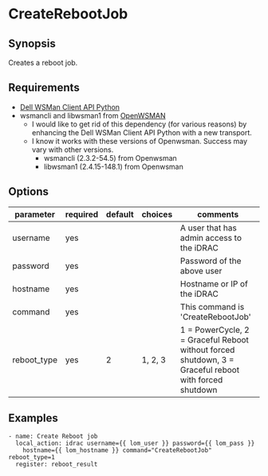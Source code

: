 # CreateRebootJob

## Synopsis

Creates a reboot job.

## Requirements

* [Dell WSMan Client API Python](https://github.com/hbeatty/dell-wsman-client-api-python)
* wsmancli and libwsman1 from [OpenWSMAN](https://openwsman.github.io/)
  * I would like to get rid of this dependency (for various reasons) by enhancing the Dell WSMan Client API Python with a new transport.
  * I know it works with these versions of Openwsman. Success may vary with other versions.
    * wsmancli (2.3.2-54.5) from Openwsman
    * libwsman1 (2.4.15-148.1) from Openwsman

## Options

| parameter   | required | default | choices   | comments                                  |
| ---------   | -------- | ------- | -------   | --------                                  |
| username    | yes      |         |           | A user that has admin access to the iDRAC |
| password    | yes      |         |           | Password of the above user                |
| hostname    | yes      |         |           | Hostname or IP of the iDRAC               |
| command     | yes      |         |           | This command is 'CreateRebootJob'         |
| reboot_type | yes      | 2       | 1, 2, 3   | 1 = PowerCycle, 2 = Graceful Reboot without forced shutdown, 3 = Graceful reboot with forced shutdown |

## Examples

```
- name: Create Reboot job
  local_action: idrac username={{ lom_user }} password={{ lom_pass }}
    hostname={{ lom_hostname }} command="CreateRebootJob" reboot_type=1
  register: reboot_result
```
